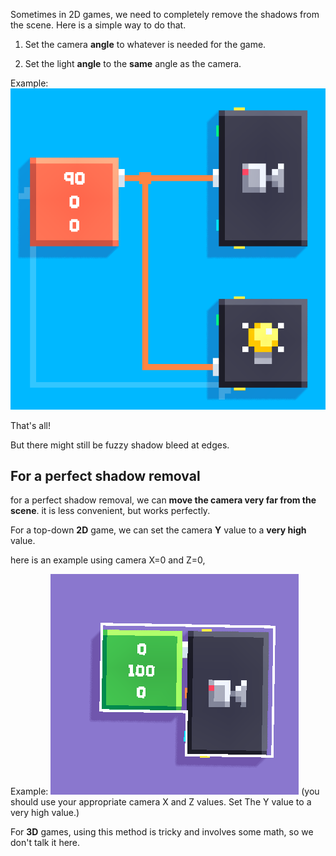 Sometimes in 2D games, we need to completely remove the shadows from the scene. Here is a simple way to do that.

1. Set the camera **angle** to          whatever is needed for the       game.

2. Set the light **angle** to the    **same** angle as the camera.

Example:![Removing Shadows](uploads/shadorem.png)

That's all!

But there might still be fuzzy shadow bleed at edges.


## For a perfect shadow removal

for a perfect shadow removal, we can **move the camera very far from the scene**. it is less convenient, but works perfectly.

For a top-down **2D** game, we can set the camera **Y** value to a **very high** value.

here is an example using camera X=0 and Z=0, 

Example: ![Perfect 2D shadow removal](uploads/Screenshot_20210524-183819~2.png)
(you should use your appropriate camera X and Z values. Set The Y value to a very high value.)

For **3D** games, using this method is tricky and involves some math, so we don't talk it here.